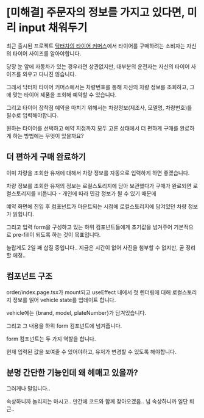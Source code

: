 # [미해결] 주문자의 정보를 가지고 있다면, 미리 input 채워두기

최근 출시된 프로젝트 [닥터차의 타이어 커머스](https://tire.doctor-cha.com/)에서 타이어를 구매하려는 소비자는 자신의 타이어 사이즈를 알아야합니다.

당장 눈 앞에 자동차가 있는 경우라면 상관없지만, 대부분의 운전자는 자신의 타이어 사이즈를 외우고 다니진 않습니다.

그래서 닥터차 타이어 커머스에서는 차량번호를 통해 자신의 차량 정보를 조회하고, 그에 맞는 타이어 제품을 조회해 예약할 수 있습니다.

그리고 타이어 장착점 예약을 마치기 위해서는 차량정보(제조사, 모델명, 차량번호)를 필수로 입력해야합니다.

원하는 타이어를 선택하고 예약 지점까지 모두 고른 상태에서 더 편하게 구매를 완료하게 하는 방법에는 무엇이 있을까요?

## 더 편하게 구매 완료하기

이미 차량을 조회한 유저에 대해서 차량 정보를 자동으로 입력하게 하면 좋겠습니다.

차량 정보를 조회한 유저의 정보는 로컬스토리지에 담아 보관했다가 구매가 완료되면 로컬스토리지를 비웁니다 - 개인에 따라 민감 정보가 될 수 있기 때문에

예약 화면에 진입 후 컴포넌트가 마운트되는 시점에 로컬스토리지에 담겨있던 차량 정보가 읽힙니다.

그리고 입력 form을 구성하고 있는 하위 컴포넌트들에게 초기값을 넘겨주어 기본적으로 pre-fill이 되도록 하는 것이 목표입니다.

놀랍게도 2일 째 삽질 중입니다.. 지금은 시간이 없어 사진을 첨부할 수 없지만, 곧 정리할 에정..

## 컴포넌트 구조

order/index.page.tsx가 mount되고 useEffect 내에서 첫 렌더링에 대해 로컬스토리지 정보를 읽어 vehicle state를 업데이트 합니다.

vehicle에는 {brand, model, plateNumber}가 담겨있습니다.

그리고 그 내용을 하위 form 컴포넌트에 넘겨줍니다.

form 컴포넌트는 두 가지 역할을 합니다.

현재 입력된 값을 보여줄 수 있어야하고, 유저가 변경할 수 있도록 해야합니다.

## 분명 간단한 기능인데 왜 헤매고 있을까?

그러게나 말입니다..

속상하니까 놀리지는 마시고.. 만간에 코드와 함께 찾아오겠음.. 넘 속상하니까 일단 퇴근..
